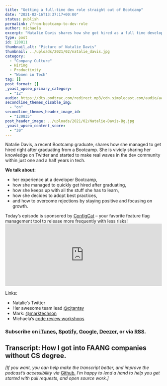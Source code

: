 ```yaml
---
title: "Getting a full-time dev role straight out of Bootcamp"
date: "2021-02-16T13:37:17+00:00"
status: publish
permalink: /from-bootcamp-to-dev-role
author: michaela
excerpt: "Natalie Davis shares how she got hired as a full time developer right after graduating from a Bootcamp."
type: post
id: 120811
thumbnail_alt: "Picture of Natalie Davis"
thumbnail: ../uploads/2021/02/natalie_davis.jpg
category:
  - "Company Culture"
  - Hiring
  - Productivity
  - "Women in Tech"
tag: []
post_format: []
_yoast_wpseo_primary_category:
  - "12"
audio: https://dts.podtrac.com/redirect.mp3/cdn.simplecast.com/audio/aaca909a-e34f-49ae-a86f-f59e4fa807f0/episodes/c6efc56d-1f37-4764-8b82-50b4e91ce8fc/audio/2ccdb90e-26e3-4023-beca-93628a7da23b/default_tc.mp3
secondline_themes_disable_img:
  - "on"
secondline_themes_header_image_id:
  - "120835"
post_header_image: ../uploads/2021/02/Natalie-Davis-Bg.jpg
_yoast_wpseo_content_score:
  - "30"
---
```


Natalie Davis, a recent Bootcamp graduate, shares how she managed to get hired right after graduating from a Bootcamp. She is vividly sharing her knowledge on Twitter and started to make real waves in the dev community within just one and a half years in tech.

**We talk about:**

- her experience at a developer Bootcamp,
- how she managed to quickly get hired after graduating,
- how she keeps up with all the stuff she has to learn,
- how she decides to adopt best practices,
- and how to overcome rejections by staying positive and focusing on growth.

<div class="sponsorship">Today’s episode is sponsored by <a href="https://configcat.com/" target="_blank" rel="noreferrer">ConfigCat</a> – your favorite feature flag management tool to release more frequently with less risks!</div>

<iframe frameborder="no" height="200px" scrolling="no" seamless="" src="https://player.simplecast.com/c6efc56d-1f37-4764-8b82-50b4e91ce8fc?dark=false" width="100%"></iframe>

Links:

- Natalie’s Twitter
- Her awesome team lead [@cjtantay](https://twitter.com/cjtantay)
- Mark: [@marktechson](https://twitter.com/marktechson)
- Michaela’s [code review workshops](https://www.awesomecodereviews.com)

### Subscribe on [iTunes](https://podcasts.apple.com/at/podcast/software-engineering-unlocked/id1477527378?l=en), [Spotify](https://open.spotify.com/show/2wz1OneBIDXpbBYeuyIsJL?si=2I0R0HuaTLK6RT0f7lDIFg), [Google](https://www.google.com/podcasts?feed=aHR0cHM6Ly9mZWVkcy5zaW1wbGVjYXN0LmNvbS9LMV9tdjBDSg%3D%3D), [Deezer](https://www.deezer.com/show/465682), or via [RSS](https://www.software-engineering-unlocked.com/subscribe/).

## Transcript: How I got into FAANG companies without CS degree.

_\[If you want, you can help make the transcript better, and improve the podcast’s accessibility via_ [Github](https://github.com/mgreiler/se-unlocked/tree/master/Transcripts)_[.](https://github.com/mgreiler/se-unlocked/tree/master/Transcripts) I’m happy to lend a hand to help you get started with pull requests, and open source work.\]_
